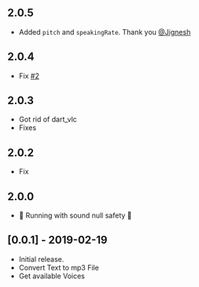 ## 2.0.5

- Added `pitch` and `speakingRate`. Thank you
  [@Jignesh](https://github.com/JigneshPatel23)

## 2.0.4

- Fix [#2](https://github.com/jonafeucht/Flutter-WaveNet-API/issues/2)

## 2.0.3

- Got rid of dart_vlc
- Fixes

## 2.0.2

- Fix

## 2.0.0

- 💪 Running with sound null safety 💪

## [0.0.1] - 2019-02-19

- Initial release.
- Convert Text to mp3 File
- Get available Voices
